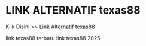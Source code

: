 # LINK ALTERNATIF texas88

Klik Disini >> <a href="https://linksto.pages.dev/">Link Alternatif texas88 </a>

link texas88 terbaru
link texas88 2025